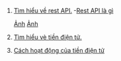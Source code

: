 1. [Tìm hiểu về rest API.](https://www.redhat.com/en/topics/api/what-is-a-rest-api?fbclid=IwAR3LFXGv7ET1Lu9_MdPFU0NxX92vHVXwGm6xNDvXNPOwmImbQeWFX5XUV3o)
  -[Rest API là gì](https://itnavi.com.vn/blog/rest-api-la-gi/)
    
    [Ảnh](![image](https://user-images.githubusercontent.com/86102398/138792758-5fce033c-f88f-4bf4-ba62-db88c5daab83.png))
    [Ảnh](![image](https://user-images.githubusercontent.com/86102398/138792800-40880189-0bed-4206-9e5e-405a131cd117.png))
2. [Tìm hiểu vè tiền điện tử.](https://github.com/NguyenHaDoanh/se07-24.1/issues/7#issuecomment-955134667)
3. [Cách hoạt động của tiền điện tử](https://github.com/NguyenHaDoanh/se07-24.1/issues/7#issuecomment-955141022)
  
